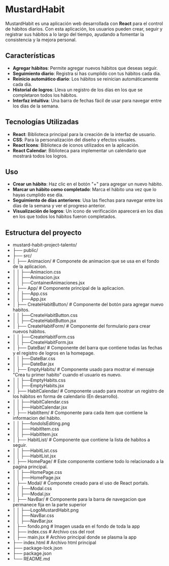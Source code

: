 # MustardHabit <img src>

MustardHabit es una aplicación web desarrollada con **React** para el control de hábitos diarios. Con esta aplicación, los usuarios pueden crear, seguir y registrar sus hábitos a lo largo del tiempo, ayudando a fomentar la consistencia y la mejora personal.

## Características

- **Agregar hábitos**: Permite agregar nuevos hábitos que deseas seguir.
- **Seguimiento diario**: Registra si has cumplido con tus hábitos cada día.
- **Reinicio automático diario**: Los hábitos se reinician automáticamente cada día.
- **Historial de logros**: Lleva un registro de los días en los que se completaron todos los hábitos.
- **Interfaz intuitiva**: Una barra de fechas fácil de usar para navegar entre los días de la semana.

## Tecnologías Utilizadas

- **React**: Biblioteca principal para la creación de la interfaz de usuario.
- **CSS**: Para la personalización del diseño y efectos visuales.
- **React Icons**: Biblioteca de iconos utilizados en la aplicación.
- **React Calendar**: Biblioteca para implementar un calendario que mostrará todos los logros.

## Uso

- **Crear un hábito**: Haz clic en el botón "+" para agregar un nuevo hábito.
- **Marcar un hábito como completado**: Marca el hábito una vez que lo hayas cumplido ese día.
- **Seguimiento de días anteriores**: Usa las flechas para navegar entre los días de la semana y ver el progreso anterior.
- **Visualización de logros**: Un icono de verificación aparecerá en los días en los que todos los hábitos fueron completados.

## Estructura del proyecto

- mustard-habit-project-talento/
- ├── public/
- ├── src/
- │   ├── Animacion/                 # Componete de animacion que se usa en el fondo de la aplicacion.
- │   │   ├──Animacion.css   
- │   │   ├──Animacion.jsx
- │   │   ├──ContainerAnimaciones.jsx
- │   ├── App/                       # Componente principal de la aplicacion.
- │   │   ├──App.css   
- │   │   ├──App.jsx
- │   ├── CreateHabitButton/         # Componente del botón para agregar nuevo habitos.   
- │   │   ├──CreateHabitButton.css   
- │   │   ├──CreateHabitButton.jsx
- │   ├── CreateHabitForm/           # Componente del formulario para crear nuevos hábitos.
- │   │   ├──CreateHabitForm.css
- │   │   ├──CreateHabitForm.jsx
- │   ├── DateBar/                   # Componente del barra que contiene todas las fechas y el registro de logros en la homepage.
- │   │   ├──DateBar.css
- │   │   ├──DateBar.jsx
- │   ├── EmptyHabits/               # Componente usado para mostrar el mensaje "Crea tu primer habito" cuando el usuario es nuevo.
- │   │   ├──EmptyHabits.css
- │   │   ├──EmptyHabits.jsx
- │   ├── HabitCalendar/             # Componente usado para mostrar un registro de los hábitos en forma de calendario (En desarrollo).
- │   │   ├──HabitCalendar.css   
- │   │   ├──HabitCalendar.jsx
- │   ├── HabitItem/                 # Componente para cada item que contiene la informacion del hábito.
- │   │   ├──fondoIsEditing.png
- │   │   ├──HabitItem.css   
- │   │   ├──HabitItem.jsx
- │   ├── HabitList/                 # Componente que contiene la lista de habitos a seguir.
- │   │   ├──HabitList.css   
- │   │   ├──HabitList.jsx
- │   ├── HomePage/                  # Este componente contiene todo lo relacionado a la pagina principal.
- │   │   ├──HomePage.css   
- │   │   ├──HomePage.jsx
- │   ├── Modal/                     # Componete creado para el uso de React portals.
- │   │   ├──Modal.css
- │   │   ├──Modal.jsx
- │   ├── NavBar/                    # Componente para la barra de navegacion que permanece fija en la parte superior
- │   │   ├──LogoMustardHabit.png
- │   │   ├──NavBar.css
- │   │   ├──NavBar.jsx
- │   ├── fondo.png                  # Imagen usada en el fondo de toda la app
- │   ├── index.css                  # Archivo css del root
- │   ├── main.jsx                   # Archivo principal donde se plasma la app
- ├── index.html                     # Archivo html principal
- ├── package-lock.json
- ├── package.json
- └── README.md
